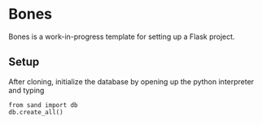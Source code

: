 Bones
=====

Bones is a work-in-progress template for setting up a Flask project.

Setup
-----
After cloning, initialize the database by opening up the python interpreter and typing

~~~.python
from sand import db
db.create_all()
~~~

